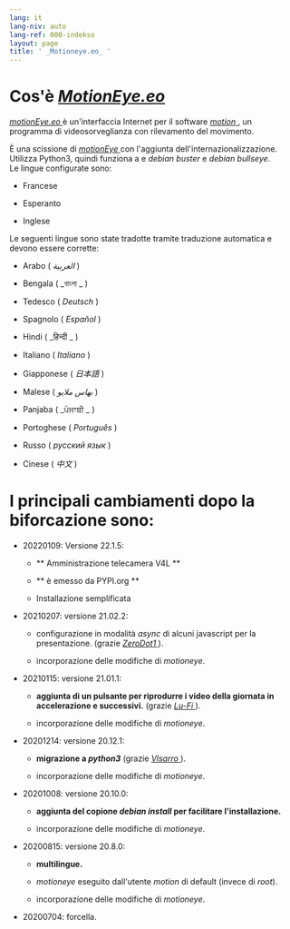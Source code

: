 ```yaml
---
lang: it
lang-niv: auto
lang-ref: 000-indekso
layout: page
title: ' _Motioneye.eo_ '
---
```

# Cos'è [ _MotionEye.eo_ ](https://github.com/jmichault/motioneye.eo) 

[ _motionEye.eo_ ](https://github.com/jmichault/motioneye.eo) è un'interfaccia Internet per il software [ _motion_ ](https://motion-project.github.io/), un programma di videosorveglianza con rilevamento del movimento.

È una scissione di [ _motionEye_ ](https://github.com/ccrisan/motioneye) con l'aggiunta dell'internazionalizzazione.  
Utilizza Python3, quindi funziona a e _debian buster_ e _debian bullseye_.  
Le lingue configurate sono:   

* Francese  


* Esperanto  


* Inglese  



Le seguenti lingue sono state tradotte tramite traduzione automatica e devono essere corrette:

* Arabo ( _العربية_ )


* Bengala ( _বাংলা _ )
  

  

* Tedesco ( _Deutsch_ )


* Spagnolo ( _Español_ )


* Hindi ( _हिन्दी _ )
  

  

* Italiano ( _Italiano_ )


* Giapponese ( _日本語_ )


* Malese ( _بهاس ملايو_ )


* Panjaba ( _ਪੰਜਾਬੀ _ )
  

  

* Portoghese ( _Português_ )


* Russo ( _русский язык_ )


* Cinese ( _中文_ )




# I principali cambiamenti dopo la biforcazione sono:

* 20220109: Versione 22.1.5:  


  * ** Amministrazione telecamera V4L **  


  * ** è emesso da PYPI.org **  


  * Installazione semplificata  


* 20210207: versione 21.02.2:


  * configurazione in modalità _async_ di alcuni javascript per la presentazione. (grazie [ _ZeroDot1_ ]( https://github.com/ZeroDot1 ) ).


  * incorporazione delle modifiche di _motioneye_.


* 20210115: versione 21.01.1:


  * **aggiunta di un pulsante per riprodurre i video della giornata in accelerazione e successivi.** (grazie [ _Lu-Fi_ ](https://github.com/Lu-Fi) ).


  * incorporazione delle modifiche di _motioneye_.


* 20201214: versione 20.12.1:


  * **migrazione a _python3_** (grazie [ _Vlsarro_ ](https://github.com/Vlsarro) ).


  * incorporazione delle modifiche di _motioneye_.


* 20201008: versione 20.10.0:


  * **aggiunta del copione _debian install_ per facilitare l'installazione.**


  * incorporazione delle modifiche di _motioneye_.


* 20200815: versione 20.8.0:


  * **multilingue.**


  * _motioneye_ eseguito dall'utente _motion_ di default (invece di _root_).


  * incorporazione delle modifiche di _motioneye_.


* 20200704: forcella.



